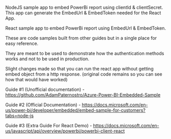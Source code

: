 NodeJS sample app to embed PowerBi report using clientId & clientSecret. This app can generate the EmbedUrl & EmbedToken needed for the React App.

React sample app to embed PowerBi report using EmbedUrl & EmbedToken.

These are code samples built from other guides but in a single place for easy reference. 

They are meant to be used to demonstrate how the authentication methods works and not to be used in production.

Slight changes made so that you can run the react app without getting embed object from a http response. (original code remains so you can see how that would have worked)

Guide #1 (Unofficial documentation) - https://github.com/AdamPaternostro/Azure-Power-BI-Embedded-Sample

Guide #2 (Official Documentation) - https://docs.microsoft.com/en-us/power-bi/developer/embedded/embed-sample-for-customers?tabs=node-js

Guide #3 (Extra Guide For React Demo) - https://docs.microsoft.com/en-us/javascript/api/overview/powerbi/powerbi-client-react